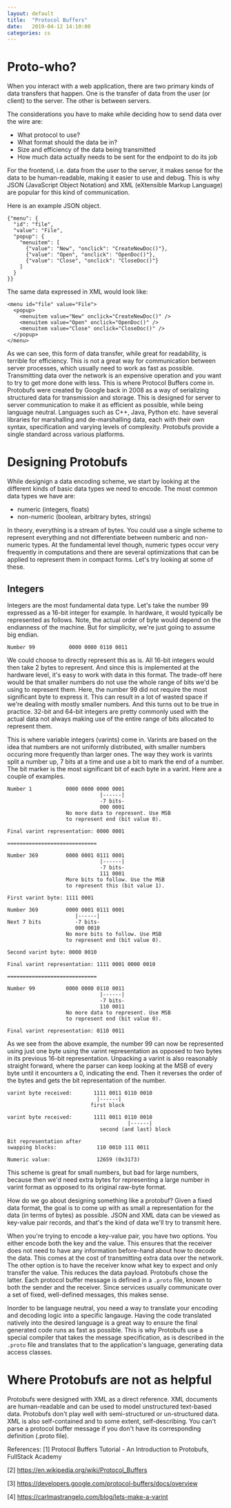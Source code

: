 ```yaml
---
layout: default
title:  "Protocol Buffers"
date:   2019-04-12 14:10:00
categories: cs
---
```


# Proto-who?

When you interact with a web application, there are two primary kinds of data transfers that happen. One is the transfer of
data from the user (or client) to the server. The other is between servers.

The considerations you have to make while deciding how to send data over the wire are:
  * What protocol to use?
  * What format should the data be in?
  * Size and efficiency of the data being transmitted
  * How much data actually needs to be sent for the endpoint to do its job

For the frontend, i.e. data from the user to the server, it makes sense for the data to be human-readable, making it easier to
use and debug. This is why JSON (JavaScript Object Notation) and XML (eXtensible Markup Language) are popular for this kind of
communication.

Here is an example JSON object.
```
{"menu": {
  "id": "file",
  "value": "File",
  "popup": {
    "menuitem": [
      {"value": "New", "onclick": "CreateNewDoc()"},
      {"value": "Open", "onclick": "OpenDoc()"},
      {"value": "Close", "onclick": "CloseDoc()"}
    ]
  }
}}
```
The same data expressed in XML would look like:
```
<menu id="file" value="File">
  <popup>
    <menuitem value="New" onclick="CreateNewDoc()" />
    <menuitem value="Open" onclick="OpenDoc()" />
    <menuitem value="Close" onclick="CloseDoc()" />
  </popup>
</menu>
```

As we can see, this form of data transfer, while great for readability, is terrible for efficiency. This is not a great way 
for communication between server processes, which usually need to work as fast as possible. Transmitting data over
the network is an expensive operation and you want to try to get more done with less. This is where Protocol Buffers come in.
Protobufs were created by Google back in 2008 as a way of serializing structured data for transmission and storage. This is
designed for server to server communication to make it as efficient as possible, while being language neutral. Languages such
as C++, Java, Python etc. have several libraries for marshalling and de-marshalling data, each with their own syntax, 
specification and varying levels of complexity. Protobufs provide a single standard across various platforms.

# Designing Protobufs
While designign a data encoding scheme, we start by looking at the different kinds of basic data types we need to encode.
The most common data types we have are:
  * numeric (integers, floats)
  * non-numeric (boolean, arbitrary bytes, strings)

In theory, everything is a stream of bytes. You could use a single scheme to represent everything and not differentiate between
numberic and non-numeric types. At the fundamental level though, numeric types occur very frequently in computations and there
are several optimizations that can be applied to represent them in compact forms. Let's try looking at some of these.

## Integers
Integers are the most fundamental data type. Let's take the number 99 expressed as a 16-bit integer for example. In hardware,
it would typically be represented as follows. Note, the actual order of byte would depend on the endianness of the machine. 
But for simplicity, we're just going to assume big endian.
```
Number 99           0000 0000 0110 0011
```             
We could choose to directly represent this as is. All 16-bit integers would then take 2 bytes to represent. And since this
is implemented at the hardware level, it's easy to work with data in this format. The trade-off here would be that smaller
numbers do not use the whole range of bits we'd be using to represent them. Here, the number 99 did not require the most
significant byte to express it. This can result in a lot of wasted space if we're dealing with mostly smaller numbers. And
this turns out to be true in practice. 32-bit and 64-bit integers are pretty commonly used with the actual data not always
making use of the entire range of bits allocated to represent them.

This is where variable integers (varints) come in. Varints are based on the idea that numbers are not uniformly distributed,
with smaller numbers occuring more frequently than larger ones. The way they work is varints split a number up, 7 bits at a
time and use a bit to mark the end of a number. The bit marker is the most significant bit of each byte in a varint. Here are
a couple of examples.
```
Number 1           0000 0000 0000 0001
                              |------|
                              -7 bits-
                              000 0001
                   No more data to represent. Use MSB
                   to represent end (bit value 0).
                 
Final varint representation: 0000 0001

=============================

Number 369         0000 0001 0111 0001
                              |------|
                              -7 bits-
                              111 0001
                   More bits to follow. Use the MSB
                   to represent this (bit value 1).
                 
First varint byte: 1111 0001

Number 369         0000 0001 0111 0001
                      |------|
Next 7 bits           -7 bits-
                      000 0010
                   No more bits to follow. Use MSB
                   to represent end (bit value 0).
                   
Second varint byte: 0000 0010

Final varint representation: 1111 0001 0000 0010

=============================

Number 99          0000 0000 0110 0011
                              |------|
                              -7 bits-
                              110 0011
                   No more data to represent. Use MSB
                   to represent end (bit value 0).
                 
Final varint representation: 0110 0011
```

As we see from the above example, the number 99 can now be represented using just one byte using the varint representation
as opposed to two bytes in its previous 16-bit representation. Unpacking a varint is also reasonably straight forward,
where the parser can keep looking at the MSB of every byte until it encounters a 0, indicating the end. Then it reverses
the order of the bytes and gets the bit representation of the number.

```
varint byte received:       1111 0011 0110 0010
                             |------|  
                           first block
                           
varint byte received:       1111 0011 0110 0010
                                       |------|
                              second (and last) block
                            
Bit representation after
swapping blocks:             110 0010 111 0011

Numeric value:               12659 (0x3173)

```
This scheme is great for small numbers, but bad for large numbers, because then we'd need extra bytes for representing
a large number in varint format as opposed to its original raw-byte format.



How do we go about designing something like a protobuf? Given a fixed data format, the goal is to come up with as
small a representation for the data (in terms of bytes) as possible. JSON and XML data can be viewed as key-value pair records,
and that's the kind of data we'll try to transmit here.

When you're trying to encode a key-value pair, you have two options. You either encode both the key and the value. This ensures
that the receiver does not need to have any information before-hand about how to decode the data. This comes at the cost of 
transmitting extra data over the network. The other option is to have the receiver know what key to expect and only transfer
the value. This reduces the data payload. Protobufs chose the latter. Each protocol buffer message is defined in a `.proto` 
file, known to both the sender and the receiver. Since services usually communicate over a set of fixed, well-defined messages,
this makes sense.

Inorder to be language neutral, you need a way to translate your encoding and decoding logic into a specific langauge.
Having the code translated natively into the desired language is a great way to ensure the final generated code runs as fast
as possible. This is why Protobufs use a special compiler that takes the message specification, as is described in the `.proto`
file and translates that to the application's language, generating data access classes.

# Where Protobufs are not as helpful
Protobufs were designed with XML as a direct reference. XML documents are human-readable and can be used to model unstructured
text-based data. Protobufs don't play well with semi-structured or un-structured data. XML is also self-contained and to some
extent, self-describing. You can't parse a protocol buffer message if you don't have its corresponding definition 
(.proto file).

References:
[1] Protocol Buffers Tutorial - An Introduction to Protobufs, FullStack Academy

[2] https://en.wikipedia.org/wiki/Protocol_Buffers

[3] https://developers.google.com/protocol-buffers/docs/overview

[4] https://carlmastrangelo.com/blog/lets-make-a-varint
